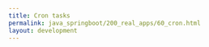 ```yaml
---
title: Cron tasks
permalink: java_springboot/200_real_apps/60_cron.html
layout: development
---
```

